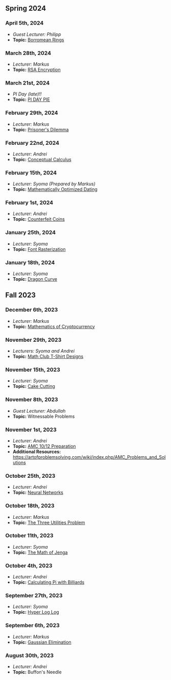 ## Spring 2024

### April 5th, 2024
  - *Guest Lecturer: Philipp*
  - **Topic:** [Borromean Rings](BorromeanRings.pdf)

### March 28th, 2024
  - *Lecturer: Markus*
  - **Topic:** [RSA Encryption](/Markus/RSA%20Encryption/rsa.pdf)


### March 21st, 2024
  - *PI Day (late)!!*
  - **Topic:** [PI DAY PIE](PiDay.png)

### February 29th, 2024
  - *Lecturer: Markus*
  - **Topic:** [Prisoner's Dilemma](/Markus/PrisonersDilemma.pdf)

### February 22nd, 2024
  - *Lecturer: Andrei*
  - **Topic:** [Conceptual Calculus](/Andrei/ConceptualCalculus.pdf)

### February 15th, 2024
  - *Lecturer: Syoma (Prepared by Markus)* 
  - **Topic:** [Mathematically Optimized Dating](/Syoma/worstlecturetoexist.pdf)

### February 1st, 2024
  - *Lecturer: Andrei*
  - **Topic:** [Counterfeit Coins](/Andrei/CounterfeitCoins.pdf)

### January 25th, 2024
  - *Lecturer: Syoma*
  - **Topic:** [Font Rasterization](/Syoma/font_rasterization.pdf)

### January 18th, 2024
  - *Lecturer: Syoma*
  - **Topic:** [Dragon Curve](/Syoma/Dragon%20Curve.pdf)

## Fall 2023

### December 6th, 2023
  - *Lecturer: Markus*
  - **Topic:** [Mathematics of Cryptocurrency](/Markus/MathematicsOfCryptocurrency.pdf)

### November 29th, 2023
  - *Lecturers: Syoma and Andrei*
  - **Topic:** [Math Club T-Shirt Designs](/Syoma/Math%20club%20designs.pdf)
  
### November 15th, 2023
  - *Lecturer: Syoma*
  - **Topic:** [Cake Cutting](/Syoma/Fair%20cake%20cutting.pdf)

### November 8th, 2023
  - *Guest Lecturer: Abdullah*
  - **Topic:** Witnessable Problems

### November 1st, 2023
  - *Lecturer: Andrei*
  - **Topic:** [AMC 10/12 Preparation](/Andrei/AMC%2010_12%20Prep.pdf)
  - **Additional Resources:** https://artofproblemsolving.com/wiki/index.php/AMC_Problems_and_Solutions

### October 25th, 2023
  - *Lecturer: Andrei*
  - **Topic:** [Neural Networks](/Andrei/Neural%20Networks.pdf)

### October 18th, 2023
  - *Lecturer: Markus*
  - **Topic:** [The Three Utilities Problem](/Markus/TheThreeUtilitiesProblem.pdf)

### October 11th, 2023
  - *Lecturer: Syoma*
  - **Topic:** [The Math of Jenga](/Syoma/The%20Math%20of%20Jenga.pdf)

### October 4th, 2023
  - *Lecturer: Andrei*
  - **Topic:** [Calculating Pi with Billiards](/Andrei/Pi%20from%20Billiard%20Balls)

### September 27th, 2023
  - *Lecturer: Syoma*
  - **Topic:** [Hyper Log Log](/Syoma/Hyper%20Log%20Log)

### September 6th, 2023
  - *Lecturer: Markus*
  - **Topic:** [Gaussian Elimination](/Markus/Gaussian%20Elimination/GaussianElimination.pdf)

### August 30th, 2023
  - *Lecturer: Andrei*
  - **Topic:** Buffon's Needle
